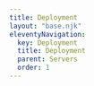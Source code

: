 ```yaml
---
title: Deployment
layout: "base.njk"
eleventyNavigation:
  key: Deployment
  title: Deployment
  parent: Servers
  order: 1
---
```

